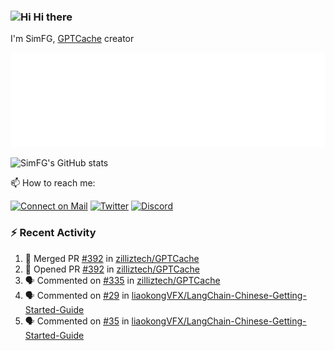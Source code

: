 ### <img src='https://qpluspicture.oss-cn-beijing.aliyuncs.com/6LjjQA/Hi.gif' alt='Hi' width="24"/> Hi there

I'm SimFG, [GPTCache](https://github.com/zilliztech/GPTCache) creator

![Metrics 👋](/metrics.plugin.followup.user.svg)

![SimFG's GitHub stats](https://github-readme-stats.vercel.app/api?username=SimFG&show_icons=true&theme=radical&count_private=true)

📫 How to reach me:

[![Connect on Mail](https://img.shields.io/badge/Ask%20me-anything-1abc9c.svg)](mailto:1142838399@qq.com)
[![Twitter](https://img.shields.io/twitter/follow/FogSim?style=social)](https://twitter.com/FogSim)
[![Discord](https://img.shields.io/discord/1092648432495251507?label=Discord&logo=discord)](https://discord.gg/Q8C6WEjSWV)

### :zap: Recent Activity

<!--START_SECTION:activity-->
1. 🎉 Merged PR [#392](https://github.com/zilliztech/GPTCache/pull/392) in [zilliztech/GPTCache](https://github.com/zilliztech/GPTCache)
2. 💪 Opened PR [#392](https://github.com/zilliztech/GPTCache/pull/392) in [zilliztech/GPTCache](https://github.com/zilliztech/GPTCache)
3. 🗣 Commented on [#335](https://github.com/zilliztech/GPTCache/issues/335) in [zilliztech/GPTCache](https://github.com/zilliztech/GPTCache)
4. 🗣 Commented on [#29](https://github.com/liaokongVFX/LangChain-Chinese-Getting-Started-Guide/issues/29) in [liaokongVFX/LangChain-Chinese-Getting-Started-Guide](https://github.com/liaokongVFX/LangChain-Chinese-Getting-Started-Guide)
5. 🗣 Commented on [#35](https://github.com/liaokongVFX/LangChain-Chinese-Getting-Started-Guide/issues/35) in [liaokongVFX/LangChain-Chinese-Getting-Started-Guide](https://github.com/liaokongVFX/LangChain-Chinese-Getting-Started-Guide)
<!--END_SECTION:activity-->


